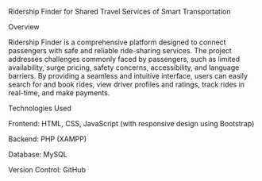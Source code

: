 Ridership Finder for Shared Travel Services of Smart Transportation


Overview

Ridership Finder is a comprehensive platform designed to connect passengers with safe and reliable ride-sharing services. The project addresses challenges commonly faced by passengers, such as limited availability, surge pricing, safety concerns, accessibility, and language barriers. By providing a seamless and intuitive interface, users can easily search for and book rides, view driver profiles and ratings, track rides in real-time, and make payments.

Technologies Used

Frontend: HTML, CSS, JavaScript (with responsive design using Bootstrap)

Backend: PHP (XAMPP)

Database: MySQL

Version Control: GitHub
